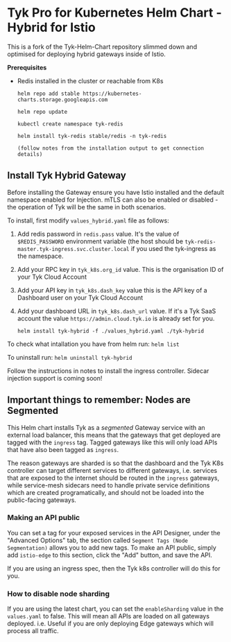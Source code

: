 # Tyk Pro for Kubernetes Helm Chart - Hybrid for Istio 


This is a fork of the Tyk-Helm-Chart repository slimmed down and optimised for deploying hybrid gateways inside of Istio.


**Prerequisites**



- Redis installed in the cluster or reachable from K8s

	`helm repo add stable https://kubernetes-charts.storage.googleapis.com`
	
	`helm repo update`
	
	`kubectl create namespace tyk-redis`
	
	`helm install tyk-redis stable/redis -n tyk-redis`
	
	`(follow notes from the installation output to get connection details)`


## Install Tyk Hybrid Gateway

Before installing the Gateway ensure you have Istio installed and the default namespace enabled for Injection. mTLS can also be enabled or disabled - the operation of Tyk will be the same in both scenarios.

To install, first modify `values_hybrid.yaml` file as follows:
1. Add redis password in `redis.pass` value. It's the value of `$REDIS_PASSWORD` environment variable (the host should be `tyk-redis-master.tyk-ingress.svc.cluster.local` if you used the tyk-ingress as the namespace.
2. Add your RPC key in `tyk_k8s.org_id` value. This is the organisation ID of your Tyk Cloud Account
3. Add your API key in `tyk_k8s.dash_key` value this is the API key of a Dashboard user on your Tyk Cloud Account
4. Add your dashboard URL in `tyk_k8s.dash_url` value. If it's a Tyk SaaS account the value `https://admin.cloud.tyk.io` is already set for you.

	`helm install tyk-hybrid -f ./values_hybrid.yaml ./tyk-hybrid`
	
To check what intallation you have from helm run:
	`helm list`
	
To uninstall run:
	`helm uninstall tyk-hybrid`	

Follow the instructions in notes to install the ingress controller. Sidecar injection support is coming soon!


## Important things to remember: Nodes are Segmented

This Helm chart installs Tyk as a *segmented* Gateway service with an external load balancer, this means that the gateways that get deployed are tagged with the `ingress` tag. Tagged gateways like this will only load APIs that have also been tagged as `ingress`.

The reason gateways are sharded is so that the dashboard and the Tyk K8s controller can target different services to different gateways, i.e. services that are exposed to the internet should be routed in the `ingress` gateways, while service-mesh sidecars need to handle private service definitions which are created programatically, and should not be loaded into the public-facing gateways.

### Making an API public

You can set a tag for your exposed services in the API Designer, under the "Advanced Options" tab, the section called `Segment Tags (Node Segmentation)` allows you to add new tags. To make an API public, simply add `istio-edge` to this section, click the "Add" button, and save the API.

If you are using an ingress spec, then the Tyk k8s controller will do this for you.

### How to disable node sharding

If you are using the latest chart, you can set the `enableSharding` value in the `values.yaml` to false. This will mean all APIs are loaded on all gateways deployed. i.e. Useful if you are only deploying Edge gateways which will process all traffic.

